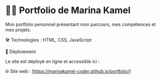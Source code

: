 # 👩‍💻 Portfolio de Marina Kamel

Mon portfolio personnel présentant mon parcours, mes compétences et mes projets.


🛠️ Technologies : HTML, CSS, JavaScript  

🚀 Déploiement

Le site est déployé en ligne et accessible ici :

🌐 Site web : [https://marinakamel-coder.github.io/portfolio/] 
